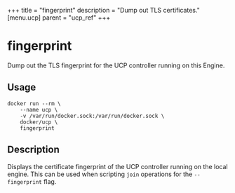 +++
title = "fingerprint"
description = "Dump out TLS certificates."
[menu.ucp]
parent = "ucp_ref"
+++

# fingerprint

Dump out the TLS fingerprint for the UCP controller running on this Engine.

## Usage

```
docker run --rm \
    --name ucp \
    -v /var/run/docker.sock:/var/run/docker.sock \
    docker/ucp \
    fingerprint
```

## Description

Displays the certificate fingerprint of the UCP controller
running on the local engine. This can be used when scripting `join`
operations for the `--fingerprint` flag.
